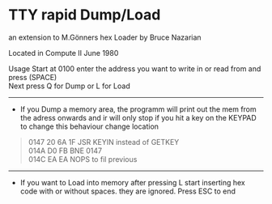 # TTY rapid Dump/Load
an extension to M.Gönners hex Loader by Bruce Nazarian

Located in Compute II June 1980

Usage
Start at 0100
enter the address you want to write in or read from and press (SPACE) <br>
Next press Q for Dump  or L for Load

---
 - If you Dump a memory area, the programm will print out the mem from the adress onwards and ir will only stop if you hit a key on the KEYPAD
  to change this behaviour change location 

> 0147  20 6A 1F    JSR KEYIN instead of GETKEY <br>
> 014A  D0 FB       BNE 0147<BR>
> 014C  EA EA       NOPS to fil previous<br>
---
 - If you want to Load  into memory after pressing L start inserting hex code with or without spaces. they are ignored. Press ESC to end
